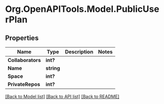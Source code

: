 # Org.OpenAPITools.Model.PublicUserPlan

## Properties

Name | Type | Description | Notes
------------ | ------------- | ------------- | -------------
**Collaborators** | **int?** |  | 
**Name** | **string** |  | 
**Space** | **int?** |  | 
**PrivateRepos** | **int?** |  | 

[[Back to Model list]](../README.md#documentation-for-models) [[Back to API list]](../README.md#documentation-for-api-endpoints) [[Back to README]](../README.md)

